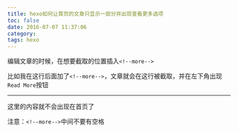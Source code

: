 ```yaml
---
title: hexo如何让首页的文章只显示一部分并出现查看更多选项
toc: false
date: 2016-07-07 11:37:06
category:
tags: hexo
---
```



编辑文章的时候，在想要截取的位置插入`<!--more-->`

比如我在这行后面加了`<!--more-->`，文章就会在这行被截取，并在左下角出现`Read More`按钮
<!--more-->

---
这里的内容就不会出现在首页了

注意：`<!--more-->`中间不要有空格